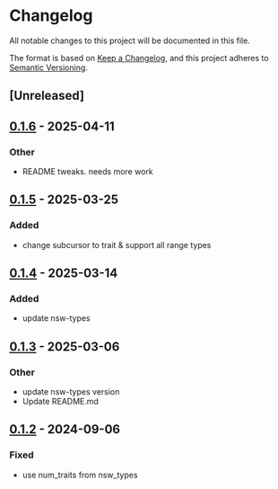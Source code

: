 # Changelog
All notable changes to this project will be documented in this file.

The format is based on [Keep a Changelog](https://keepachangelog.com/en/1.0.0/),
and this project adheres to [Semantic Versioning](https://semver.org/spec/v2.0.0.html).

## [Unreleased]

## [0.1.6](https://github.com/bbaldino/bitcursor/compare/v0.1.5...v0.1.6) - 2025-04-11

### Other

- README tweaks.  needs more work

## [0.1.5](https://github.com/bbaldino/bitcursor/compare/v0.1.4...v0.1.5) - 2025-03-25

### Added

- change subcursor to trait & support all range types

## [0.1.4](https://github.com/bbaldino/bitcursor/compare/v0.1.3...v0.1.4) - 2025-03-14

### Added

- update nsw-types

## [0.1.3](https://github.com/bbaldino/bitcursor/compare/v0.1.2...v0.1.3) - 2025-03-06

### Other

- update nsw-types version
- Update README.md

## [0.1.2](https://github.com/bbaldino/bitcursor/compare/v0.1.1...v0.1.2) - 2024-09-06

### Fixed
- use num_traits from nsw_types

